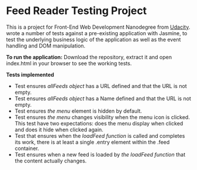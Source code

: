 Feed Reader Testing Project
============================

This is a project for Front-End Web Development Nanodegree from [Udacity][1].
wrote a number of tests against a pre-existing application with Jasmine, to test the underlying business logic of the application as well as the event handling and DOM manipulation.

**To run the application:**
Download the repository, extract it and open index.html in your browser to see the working tests.

**Tests implemented**
-  Test ensures *allFeeds object* has a URL defined and that the URL is not empty.
-  Test ensures *allFeeds object* has a Name defined and that the URL is not empty.
-  Test ensures *the menu* element is hidden by default.
-  Test ensures *the menu* changes visibility when the menu icon is clicked. This test have two expectations: does the menu display when clicked and does it hide when clicked again.
-  Test that ensures when the *loadFeed function* is called and completes its work, there is at least a single .entry element within the .feed container.
-  Test ensures when a new feed is loaded by *the loadFeed function* that the content actually changes.

[1]: https://www.udacity.com/
